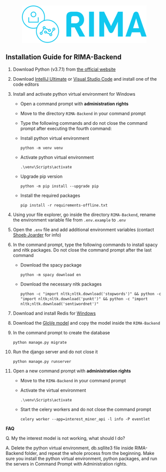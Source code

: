 <p align="center">
<a href="https://rima.sc.inko.cloud/" target="_blank" rel="noopener noreferrer">
<img height="120px" src="../RIMA-Frontend/nodejs/public/images/rimaLogo.svg" alt="re-frame logo">
</a>
</p>

## Installation Guide for RIMA-Backend

1. Download Python (v3.7.1) from [the official website](https://www.python.org/downloads/release/python-371/)

2. Download [IntelliJ Ultimate](https://www.jetbrains.com/de-de/idea/download/#section=windows) or [Visual Studio Code](https://code.visualstudio.com/download) and install one of the code editors

3. Install and activate python virtual environment for Windows

	- Open a command prompt with **administration rights**

	- Move to the directory `RIMA-Backend` in your command prompt

	- Type the following commands and do not close the command prompt after executing the fourth command:

	- Install python virtual environment

        ```
        python -m venv venv
        ```

    -  Activate python virtual environment

		```
        .\venv\Scripts\activate
        ```
	-  Upgrade pip version

		```
        python -m pip install --upgrade pip
        ```

	-  Install the required packages

		```
        pip install -r requirements-offline.txt
        ```


4. Using your file explorer, go inside the directory `RIMA-Backend`, rename the environment variable file from `.env.example` to `.env`

5. Open the `.env` file and add additional environment variables (contact [Shoeb Joarder](mailto:shoeb.joarder@uni-due.de) for info)

6. In the command prompt, type the following commands to install spacy and nltk packages. Do not close the command prompt after the last command

	-  Download the spacy package

		```
        python -m spacy download en
        ```

	-  Download the necessary nltk packages

		```
        python -c "import nltk;nltk.download('stopwords')" && python -c "import nltk;nltk.download('punkt')" && python -c "import nltk;nltk.download('sentiwordnet')"
        ```


7. Download and install Redis for [Windows](https://github.com/MicrosoftArchive/redis/releases/download/win-3.2.100/Redis-x64-3.2.100.msi) 

8. Download the [GloVe model](https://drive.google.com/file/d/1FfQgEjR6q1NyFsD_-kOdBCHMXB2QmNxN/view?usp=sharing) and copy the model inside the `RIMA-Backend`

9. In the command prompt to create the database

	```
	python manage.py migrate
	```

10. Run the django server and do not close it

	```
	python manage.py runserver
	```

11. Open a new command prompt with **administration rights**

    - Move to the `RIMA-Backend` in your command prompt

    - Activate the virtual environment

		```
		.\venv\Scripts\activate
		```
    - Start the celery workers and do not close the command prompt

		```
		celery worker --app=interest_miner_api -l info -P eventlet
		```

**FAQ**

Q. My the interest model is not working, what should I do?

A. Delete the python virtual environment, db.sqllite3 file inside RIMA-Backend folder, and repeat the whole process from the beginning. Make sure you install the python virtual environment, python packages, and run the servers in Command Prompt with Administration rights.
